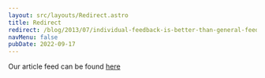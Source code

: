 ```yaml
---
layout: src/layouts/Redirect.astro
title: Redirect
redirect: /blog/2013/07/individual-feedback-is-better-than-general-feedback/
navMenu: false
pubDate: 2022-09-17
---
```

<div>
Our article feed can be found <a href="/blog/2013/07/individual-feedback-is-better-than-general-feedback/">here</a>
</div>
